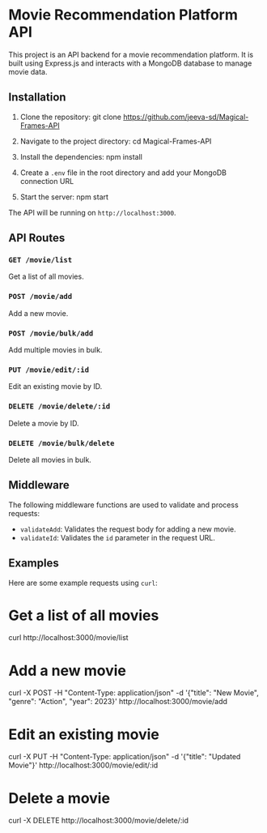 # Movie Recommendation Platform API
This project is an API backend for a movie recommendation platform. It is built using Express.js and interacts with a MongoDB database to manage movie data.

## Installation
1. Clone the repository:
git clone https://github.com/jeeva-sd/Magical-Frames-API

2. Navigate to the project directory:
cd Magical-Frames-API 

3. Install the dependencies:
npm install

4. Create a `.env` file in the root directory and add your MongoDB connection URL

5. Start the server:
npm start

The API will be running on `http://localhost:3000`.

## API Routes

### `GET /movie/list`
Get a list of all movies.

### `POST /movie/add`
Add a new movie.

### `POST /movie/bulk/add`
Add multiple movies in bulk.

### `PUT /movie/edit/:id`
Edit an existing movie by ID.

### `DELETE /movie/delete/:id`
Delete a movie by ID.

### `DELETE /movie/bulk/delete`
Delete all movies in bulk.

## Middleware
The following middleware functions are used to validate and process requests:
- `validateAdd`: Validates the request body for adding a new movie.
- `validateId`: Validates the `id` parameter in the request URL.

## Examples
Here are some example requests using `curl`:

# Get a list of all movies
curl http://localhost:3000/movie/list

# Add a new movie
curl -X POST -H "Content-Type: application/json" -d '{"title": "New Movie", "genre": "Action", "year": 2023}' http://localhost:3000/movie/add

# Edit an existing movie
curl -X PUT -H "Content-Type: application/json" -d '{"title": "Updated Movie"}' http://localhost:3000/movie/edit/:id

# Delete a movie
curl -X DELETE http://localhost:3000/movie/delete/:id